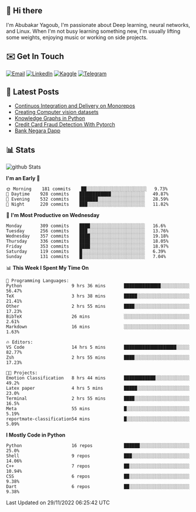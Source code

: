 ## 👋 Hi there

I'm Abubakar Yagoub, I'm passionate about Deep learning, neural networks, and
Linux. When I'm not busy learning something new, I'm usually lifting some
weights, enjoying music or working on side projects.

## ✉️ Get In Touch

[![Email](https://img.shields.io/badge/Email-f1f1f1?style=for-the-badge&logo=gmail&logoColor=0f111a)](mailto:git@blacksuan19.dev)
[![LinkedIn](https://img.shields.io/badge/LinkedIn-0077B5?style=for-the-badge&logo=linkedin&logoColor=white)](https://www.linkedin.com/in/blacksuan19/)
[![Kaggle](https://img.shields.io/badge/Kaggle-5acfff?style=for-the-badge&logo=kaggle&logoColor=white)](http://kaggle.com/abubakaryagob/)
[![Telegram](https://img.shields.io/badge/Telegram-2CA5E0?style=for-the-badge&logo=telegram&logoColor=white)](https://t.me/blacksuan19)

## 📩 Latest Posts

<!-- BLOG-POST-LIST:START -->
- [Continuos Integration and Delivery on Monorepos](https://www.blacksuan19.dev/blog/github-actions-monorepos/)
- [Creating Computer vision datasets](https://www.blacksuan19.dev/blog/creating-datasets/)
- [Knowledge Graphs in Python](https://www.blacksuan19.dev/projects/Knowledge_Graphs/)
- [Credit Card Fraud Detection With Pytorch](https://www.blacksuan19.dev/projects/credit-card-fraud-detection-with-pytorch/)
- [Bank Negara Dapp](https://www.blacksuan19.dev/projects/bank-negara/)
<!-- BLOG-POST-LIST:END -->

## 📊 Stats

![github Stats](https://github-readme-stats.vercel.app/api?username=blacksuan19&theme=github_dark&show_icons=true&count_private=true&custom_title=Github%20Stats&hide_border=true)

<!--START_SECTION:waka-->
**I'm an Early 🐤** 

```text
🌞 Morning    181 commits    ██░░░░░░░░░░░░░░░░░░░░░░░   9.73% 
🌆 Daytime    928 commits    ████████████░░░░░░░░░░░░░   49.87% 
🌃 Evening    532 commits    ███████░░░░░░░░░░░░░░░░░░   28.59% 
🌙 Night      220 commits    ███░░░░░░░░░░░░░░░░░░░░░░   11.82%

```
📅 **I'm Most Productive on Wednesday** 

```text
Monday       309 commits    ████░░░░░░░░░░░░░░░░░░░░░   16.6% 
Tuesday      256 commits    ███░░░░░░░░░░░░░░░░░░░░░░   13.76% 
Wednesday    357 commits    ████░░░░░░░░░░░░░░░░░░░░░   19.18% 
Thursday     336 commits    ████░░░░░░░░░░░░░░░░░░░░░   18.05% 
Friday       353 commits    ████░░░░░░░░░░░░░░░░░░░░░   18.97% 
Saturday     119 commits    █░░░░░░░░░░░░░░░░░░░░░░░░   6.39% 
Sunday       131 commits    █░░░░░░░░░░░░░░░░░░░░░░░░   7.04%

```


📊 **This Week I Spent My Time On** 

```text
💬 Programming Languages: 
Python                   9 hrs 36 mins       ██████████████░░░░░░░░░░░   56.47% 
TeX                      3 hrs 38 mins       █████░░░░░░░░░░░░░░░░░░░░   21.41% 
Other                    2 hrs 55 mins       ████░░░░░░░░░░░░░░░░░░░░░   17.23% 
BibTeX                   26 mins             ░░░░░░░░░░░░░░░░░░░░░░░░░   2.61% 
Markdown                 16 mins             ░░░░░░░░░░░░░░░░░░░░░░░░░   1.63%

🔥 Editors: 
VS Code                  14 hrs 5 mins       ████████████████████░░░░░   82.77% 
Zsh                      2 hrs 55 mins       ████░░░░░░░░░░░░░░░░░░░░░   17.23%

🐱‍💻 Projects: 
Emotion Classification   8 hrs 44 mins       ████████████░░░░░░░░░░░░░   49.2% 
Latex paper              4 hrs 5 mins        █████░░░░░░░░░░░░░░░░░░░░   23.0% 
Terminal                 2 hrs 55 mins       ████░░░░░░░░░░░░░░░░░░░░░   16.5% 
Meta                     55 mins             █░░░░░░░░░░░░░░░░░░░░░░░░   5.19% 
reportmate-classification54 mins             █░░░░░░░░░░░░░░░░░░░░░░░░   5.09%

```

**I Mostly Code in Python** 

```text
Python                   16 repos            ██████░░░░░░░░░░░░░░░░░░░   25.0% 
Shell                    9 repos             ███░░░░░░░░░░░░░░░░░░░░░░   14.06% 
C++                      7 repos             ██░░░░░░░░░░░░░░░░░░░░░░░   10.94% 
CSS                      6 repos             ██░░░░░░░░░░░░░░░░░░░░░░░   9.38% 
Dart                     6 repos             ██░░░░░░░░░░░░░░░░░░░░░░░   9.38%

```



 Last Updated on 29/11/2022 06:25:42 UTC
<!--END_SECTION:waka-->
